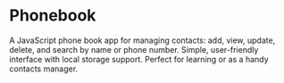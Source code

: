 # Phonebook
A JavaScript phone book app for managing contacts: add, view, update, delete, and search by name or phone number. Simple, user-friendly interface with local storage support. Perfect for learning or as a handy contacts manager. 
